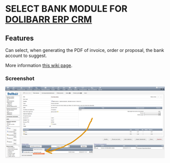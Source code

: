 # SELECT BANK MODULE FOR <a href="https://www.dolibarr.org">DOLIBARR ERP CRM</a>

## Features
Can select, when generating the PDF of invoice, order or proposal, the bank account to suggest.

More information <a href="https://wiki.dolibarr.org/index.php/Module_SelectBank" target="_new">this wiki page</a>.


### Screenshot

![Screenshot patient card](img/screen_shot_selectbank.png?raw=true "Select Bank screenshot")
